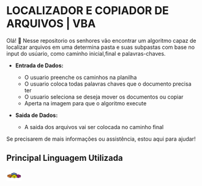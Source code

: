 <h1><b>LOCALIZADOR E COPIADOR DE ARQUIVOS | VBA</b></h1>

Olá! 👋
Nesse repositorio os senhores vão encontrar um algoritmo capaz de localizar arquivos em uma determina pasta e suas subpastas
com base no input do usúario, como caminho inicial,final e palavras-chaves.

- **Entrada de Dados:**
  - O usuario preenche os caminhos na planilha
  - O usuario coloca todas palavras chaves que o documento precisa ter
  - O usuario seleciona se deseja mover os documentos ou copiar
  - Aperta na imagem para que o algoritmo execute

- **Saida de Dados:**
  - A saida dos arquivos vai ser colocada no caminho final

Se precisarem de mais informações ou assistência, estou aqui para ajudar!

## Principal Linguagem Utilizada
<img align="center" alt="Will-VBA" height="30" width="40" src="https://raw.githubusercontent.com/vscode-icons/vscode-icons/master/icons/file_type_vba.svg">
